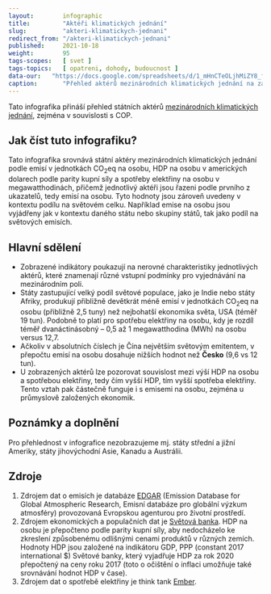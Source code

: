 ```yaml
---
layout:        infographic
title:         "Aktéři klimatických jednání"
slug:          "akteri-klimatickych-jednani"
redirect_from: "/akteri-klimatickych-jednani"
published:     2021-10-18
weight:        95
tags-scopes:   [ svet ]
tags-topics:   [ opatreni, dohody, budoucnost ]
data-our:   "https://docs.google.com/spreadsheets/d/1_mHnCTeOLjhMiZY8_fcrgI4hy3v2iNf9EZ1ScUCQifY/edit?usp=sharing"
caption:       "Přehled aktérů mezinárodních klimatických jednání na základě dat o emisích CO<sub>2</sub>, HDP, spotřebě elektřiny a velikosti populace ukazuje, že jednotliví aktéři vstupují do těchto jednání s různými výchozími podmínkami. Ty pak ovlivňují jejich vyjednávací pozici."
---
```


Tato infografika přináší přehled státních aktérů [mezinárodních klimatických jednání](https://faktaoklimatu.cz/infografiky/svetove-dohody), zejména v souvislosti s <glossary id="cop">COP</glossary>.

## Jak číst tuto infografiku?

Tato infografika srovnává státní aktéry mezinárodních klimatických jednání podle emisí v jednotkách <glossary id="co2eq">CO<sub>2</sub>eq</glossary> na osobu, HDP na osobu v amerických dolarech podle parity kupní síly a spotřeby elektřiny na osobu v megawatthodinách, přičemž jednotlivý aktéři jsou řazeni podle prvního z ukazatelů, tedy emisí na osobu. Tyto hodnoty jsou zároveň uvedeny v kontextu podílu na světovém celku. Například emise na osobu jsou vyjádřeny jak v kontextu daného státu nebo skupiny států, tak jako podíl na světových emisích.

## Hlavní sdělení
- Zobrazené indikátory poukazují na nerovné charakteristiky jednotlivých aktérů, které znamenají různé vstupní podmínky pro vyjednávání na mezinárodním poli.
- Státy zastupující velký podíl světové populace, jako je Indie nebo státy Afriky, produkují přibližně devětkrát méně emisí v jednotkách CO<sub>2</sub>eq na osobu (přibližně 2,5 tuny) než nejbohatší ekonomika světa, USA (téměř 19 tun). Podobně to platí pro spotřebu elektřiny na osobu, kdy je rozdíl téměř dvanáctinásobný – 0,5 až 1 megawatthodina (MWh) na osobu versus 12,7.
- Ačkoliv v absolutních číslech je Čína největším světovým emitentem, v přepočtu emisí na osobu dosahuje nižších hodnot než __Česko__ (9,6 vs 12 tun).
- U zobrazených aktérů lze pozorovat souvislost mezi výší HDP na osobu a spotřebou elektřiny, tedy čím vyšší HDP, tím vyšší spotřeba elektřiny. Tento vztah pak částečně funguje i s emisemi na osobu, zejména u průmyslově založených ekonomik.

## Poznámky a doplnění

Pro přehlednost v infografice nezobrazujeme mj. státy střední a jižní Ameriky, státy jihovýchodní Asie, Kanadu a Austrálii.

## Zdroje

1.  Zdrojem dat o emisích je databáze [EDGAR](https://edgar.jrc.ec.europa.eu/)  (Emission Database for Global Atmospheric Research, Emisní databáze pro globální výzkum atmosféry) provozovaná Evropskou agenturou pro životní prostředí.
2.  Zdrojem ekonomických a populačních dat je [Světová banka](https://www.worldbank.org/en/home). HDP na osobu je přepočteno podle parity kupní síly, aby nedocházelo ke zkreslení způsobenému odlišnými cenami produktů v různých zemích. Hodnoty HDP jsou založené na indikátoru GDP, PPP (constant 2017 international $) Světové banky, který vyjadřuje HDP za rok 2020 přepočtený na ceny roku 2017 (toto o očištění o inflaci umožňuje také srovnávání hodnot HDP v čase).
3.  Zdrojem dat o spotřebě elektřiny je think tank [Ember](https://ember-climate.org/).

